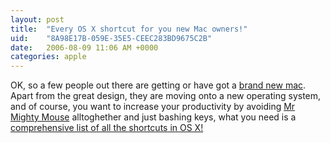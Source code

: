 ```yaml
---
layout: post
title:  "Every OS X shortcut for you new Mac owners!"
uid:	"8A98E17B-059E-35E5-CEEC283BD9675C2B"
date:   2006-08-09 11:06 AM +0000
categories: apple
---
```

OK, so a few people out there are getting or have got a <a href="http://www.andyjarrett.co.uk/andy/blog/index.cfm/2006/8/8/my-new-mac-book-pro">brand new mac</a>. Apart from the great design, they are moving onto a new operating system, and of course, you want to increase your productivity by avoiding <a href="http://www.apple.com/mightymouse/">Mr Mighty Mouse</a> alltoghether and just bashing keys, what you need is a <a href="http://rixstep.com/2/20040510,00.shtml">comprehensive list of all the shortcuts in OS X!</a>